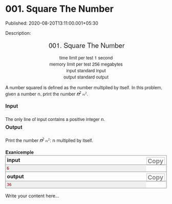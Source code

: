 # 001. Square The Number

Published: 2020-08-20T13:11:00.001+05:30

Description: 
      <p style="text-align: center;">&nbsp;<span style="caret-color:
      rgb(34, 34, 34); color: #222222; font-family: &quot;Helvetica Neue&quot;, Helvetica,
      Arial, sans-serif; font-size: 21px; text-align: center;">001. Square The
      Number</span></p><div class="header" style="caret-color: rgb(34, 34, 34);
      color: #222222; font-family: &quot;Helvetica Neue&quot;, Helvetica, Arial, sans-serif;
      font-size: 14px; margin: 0px 0px 1em; padding: 0px; text-align: center; text-size-adjust:
      auto;"><div class="time-limit" style="margin: 0px auto; padding: 0px;"><div
      class="property-title" style="display: inline; margin: 0px; padding: 0px 4px 0px 0px;">time
      limit per test</div>1 second</div><div class="memory-limit" style="margin: 0px
      auto; padding: 0px;"><div class="property-title" style="display: inline; margin: 0px;
      padding: 0px 4px 0px 0px;">memory limit per test</div>256
      megabytes</div><div class="input-file" style="margin: 0px auto; padding:
      0px;"><div class="property-title" style="display: inline; margin: 0px; padding: 0px 4px
      0px 0px;">input</div>standard input</div><div class="output-file"
      style="margin: 0px auto; padding: 0px;"><div class="property-title" style="display:
      inline; margin: 0px; padding: 0px 4px 0px 0px;">output</div>standard
      output</div></div><div style="caret-color: rgb(34, 34, 34); color: #222222;
      font-family: &quot;Helvetica Neue&quot;, Helvetica, Arial, sans-serif; font-size:
      14px; margin: 0px; padding: 0px; text-size-adjust: auto;"><p style="font-size: 1em;
      line-height: 1.4em; margin: 0px 0px 1em !important; padding: 0px;">A number squared is
      defined as the number multiplied by itself. In this problem, given a number<span
      class="Apple-converted-space">&nbsp;</span><span class="tex-font-style-tt"
      style="font-family: &quot;courier new&quot;, monospace; font-size:
      15.399999618530273px;">n</span>, print the number<span
      class="Apple-converted-space">&nbsp;</span><span class="MathJax_Preview"
      style="color: inherit;"></span><span class="MathJax" data-mathml="&lt;math
      xmlns=&quot;http://www.w3.org/1998/Math/MathML&quot;&gt;&lt;msup&gt;&lt;mi&gt;n&lt;/mi&gt;&lt;mrow
      class=&quot;MJX-TeXAtom-ORD&quot;&gt;&lt;mn&gt;2&lt;/mn&gt;&lt;/mrow&gt;&lt;/msup&gt;&lt;/math&gt;"
      id="MathJax-Element-1-Frame" role="presentation" style="border: 0px; color: black !important;
      direction: ltr; display: inline; float: none; line-height: normal; margin: 0px; max-height:
      none; max-width: none; min-height: 0px; min-width: 0px; overflow-wrap: normal; padding: 0px;
      position: relative; white-space: nowrap; word-spacing: normal;" tabindex="0"><nobr
      aria-hidden="true" style="border: 0px; line-height: normal; margin: 0px; max-height: 5000em;
      max-width: 5000em; min-height: 0px; min-width: 0px; padding: 0px; transition: none 0s ease 0s;
      vertical-align: 0px;"><span class="math" id="MathJax-Span-1" style="border: 0px;
      box-sizing: content-box; display: inline-block; line-height: normal; margin: 0px; padding:
      0px; position: static; transition: none 0s ease 0s; vertical-align: 0px; width:
      1.253em;"><span style="border: 0px; box-sizing: content-box; display: inline-block;
      font-size: 16.8px; height: 0px; line-height: normal; margin: 0px; padding: 0px; position:
      relative; transition: none 0s ease 0s; vertical-align: 0px; width: 1.015em;"><span
      style="border: 0px; box-sizing: content-box; clip: rect(1.193em, 1001.01em, 2.384em,
      -999.997em); left: 0em; line-height: normal; margin: 0px; padding: 0px; position: absolute;
      top: -2.199em; transition: none 0s ease 0s; vertical-align: 0px;"><span class="mrow"
      id="MathJax-Span-2" style="border: 0px; box-sizing: content-box; display: inline; line-height:
      normal; margin: 0px; padding: 0px; position: static; transition: none 0s ease 0s;
      vertical-align: 0px;"><span class="msubsup" id="MathJax-Span-3" style="border: 0px;
      box-sizing: content-box; display: inline; line-height: normal; margin: 0px; padding: 0px;
      position: static; transition: none 0s ease 0s; vertical-align: 0px;"><span
      style="border: 0px; box-sizing: content-box; display: inline-block; height: 0px; line-height:
      normal; margin: 0px; padding: 0px; position: relative; transition: none 0s ease 0s;
      vertical-align: 0px; width: 0.955em;"><span style="border: 0px; box-sizing: content-box;
      clip: rect(3.396em, 1000.48em, 4.17em, -999.997em); left: 0em; line-height: normal; margin:
      0px; padding: 0px; position: absolute; top: -3.985em; transition: none 0s ease 0s;
      vertical-align: 0px;"><span class="mi" id="MathJax-Span-4" style="border: 0px;
      box-sizing: content-box; display: inline; font-family: STIXGeneral-Italic; line-height:
      normal; margin: 0px; padding: 0px; position: static; transition: none 0s ease 0s;
      vertical-align: 0px;">𝑛</span><span style="border: 0px; box-sizing: content-box;
      display: inline-block; height: 3.991em; line-height: normal; margin: 0px; padding: 0px;
      position: static; transition: none 0s ease 0s; vertical-align: 0px; width:
      0px;"></span></span><span style="border: 0px; box-sizing: content-box; left:
      0.479em; line-height: normal; margin: 0px; padding: 0px; position: absolute; top: -4.342em;
      transition: none 0s ease 0s; vertical-align: 0px;"><span class="texatom"
      id="MathJax-Span-5" style="border: 0px; box-sizing: content-box; display: inline; line-height:
      normal; margin: 0px; padding: 0px; position: static; transition: none 0s ease 0s;
      vertical-align: 0px;"><span class="mrow" id="MathJax-Span-6" style="border: 0px;
      box-sizing: content-box; display: inline; line-height: normal; margin: 0px; padding: 0px;
      position: static; transition: none 0s ease 0s; vertical-align: 0px;"><span class="mn"
      id="MathJax-Span-7" style="border: 0px; box-sizing: content-box; display: inline; font-family:
      STIXGeneral-Regular; font-size: 11.8776px; line-height: normal; margin: 0px; padding: 0px;
      position: static; transition: none 0s ease 0s; vertical-align:
      0px;">2</span></span></span><span style="border: 0px; box-sizing:
      content-box; display: inline-block; height: 3.991em; line-height: normal; margin: 0px;
      padding: 0px; position: static; transition: none 0s ease 0s; vertical-align: 0px; width:
      0px;"></span></span></span></span></span><span
      style="border: 0px; box-sizing: content-box; display: inline-block; height: 2.205em;
      line-height: normal; margin: 0px; padding: 0px; position: static; transition: none 0s ease 0s;
      vertical-align: 0px; width: 0px;"></span></span></span><span
      style="border-left-style: solid; border-width: 0px; box-sizing: content-box; display:
      inline-block; height: 1.146em; line-height: normal; margin: 0px; overflow: hidden; padding:
      0px; position: static; transition: none 0s ease 0s; vertical-align: -0.068em; width:
      0px;"></span></span></nobr><span class="MJX_Assistive_MathML"
      role="presentation" style="border: 0px; box-sizing: content-box; clip: rect(1px, 1px, 1px,
      1px); display: inline; height: 1px !important; left: 0px; line-height: normal; margin: 0px;
      overflow: hidden !important; padding: 0px; position: static; top: 0px; transition: none 0s
      ease 0s; user-select: none; vertical-align: 0px; width: 1px !important;"><math
      xmlns="http://www.w3.org/1998/Math/MathML"><msup><mi>n</mi><mrow
      class="MJX-TeXAtom-ORD"><mn>2</mn></mrow></msup></math></span></span>.</p></div><div
      class="input-specification" style="caret-color: rgb(34, 34, 34); color: #222222; font-family:
      &quot;Helvetica Neue&quot;, Helvetica, Arial, sans-serif; font-size: 14px; margin:
      0px; padding: 0px; text-size-adjust: auto;"><div class="section-title" style="font-size:
      16.1px; font-weight: bold; margin: 0px; padding: 0px;">Input</div><p
      style="font-size: 1em; line-height: 1.4em; margin: 1.5em 0px 0px; padding: 0px;">The only
      line of input contains a positive integer<span
      class="Apple-converted-space">&nbsp;</span><span class="tex-font-style-tt"
      style="font-family: &quot;courier new&quot;, monospace; font-size:
      15.399999618530273px;">n</span>.</p></div><div
      class="output-specification" style="caret-color: rgb(34, 34, 34); color: #222222; font-family:
      &quot;Helvetica Neue&quot;, Helvetica, Arial, sans-serif; font-size: 14px; margin: 0px
      0px 1em; padding: 0px; text-size-adjust: auto;"><div class="section-title"
      style="font-size: 16.1px; font-weight: bold; margin: 0px; padding:
      0px;">Output</div><p style="font-size: 1em; line-height: 1.4em; margin: 1.5em 0px
      0px; padding: 0px;">Print the number<span
      class="Apple-converted-space">&nbsp;</span><span class="MathJax_Preview"
      style="color: inherit;"></span><span class="MathJax" data-mathml="&lt;math
      xmlns=&quot;http://www.w3.org/1998/Math/MathML&quot;&gt;&lt;msup&gt;&lt;mi&gt;n&lt;/mi&gt;&lt;mrow
      class=&quot;MJX-TeXAtom-ORD&quot;&gt;&lt;mn&gt;2&lt;/mn&gt;&lt;/mrow&gt;&lt;/msup&gt;&lt;/math&gt;"
      id="MathJax-Element-2-Frame" role="presentation" style="border: 0px; color: black !important;
      direction: ltr; display: inline; float: none; line-height: normal; margin: 0px; max-height:
      none; max-width: none; min-height: 0px; min-width: 0px; overflow-wrap: normal; padding: 0px;
      position: relative; white-space: nowrap; word-spacing: normal;" tabindex="0"><nobr
      aria-hidden="true" style="border: 0px; line-height: normal; margin: 0px; max-height: 5000em;
      max-width: 5000em; min-height: 0px; min-width: 0px; padding: 0px; transition: none 0s ease 0s;
      vertical-align: 0px;"><span class="math" id="MathJax-Span-8" style="border: 0px;
      box-sizing: content-box; display: inline-block; line-height: normal; margin: 0px; padding:
      0px; position: static; transition: none 0s ease 0s; vertical-align: 0px; width:
      1.253em;"><span style="border: 0px; box-sizing: content-box; display: inline-block;
      font-size: 16.8px; height: 0px; line-height: normal; margin: 0px; padding: 0px; position:
      relative; transition: none 0s ease 0s; vertical-align: 0px; width: 1.015em;"><span
      style="border: 0px; box-sizing: content-box; clip: rect(1.193em, 1001.01em, 2.384em,
      -999.997em); left: 0em; line-height: normal; margin: 0px; padding: 0px; position: absolute;
      top: -2.199em; transition: none 0s ease 0s; vertical-align: 0px;"><span class="mrow"
      id="MathJax-Span-9" style="border: 0px; box-sizing: content-box; display: inline; line-height:
      normal; margin: 0px; padding: 0px; position: static; transition: none 0s ease 0s;
      vertical-align: 0px;"><span class="msubsup" id="MathJax-Span-10" style="border: 0px;
      box-sizing: content-box; display: inline; line-height: normal; margin: 0px; padding: 0px;
      position: static; transition: none 0s ease 0s; vertical-align: 0px;"><span
      style="border: 0px; box-sizing: content-box; display: inline-block; height: 0px; line-height:
      normal; margin: 0px; padding: 0px; position: relative; transition: none 0s ease 0s;
      vertical-align: 0px; width: 0.955em;"><span style="border: 0px; box-sizing: content-box;
      clip: rect(3.396em, 1000.48em, 4.17em, -999.997em); left: 0em; line-height: normal; margin:
      0px; padding: 0px; position: absolute; top: -3.985em; transition: none 0s ease 0s;
      vertical-align: 0px;"><span class="mi" id="MathJax-Span-11" style="border: 0px;
      box-sizing: content-box; display: inline; font-family: STIXGeneral-Italic; line-height:
      normal; margin: 0px; padding: 0px; position: static; transition: none 0s ease 0s;
      vertical-align: 0px;">𝑛</span><span style="border: 0px; box-sizing: content-box;
      display: inline-block; height: 3.991em; line-height: normal; margin: 0px; padding: 0px;
      position: static; transition: none 0s ease 0s; vertical-align: 0px; width:
      0px;"></span></span><span style="border: 0px; box-sizing: content-box; left:
      0.479em; line-height: normal; margin: 0px; padding: 0px; position: absolute; top: -4.342em;
      transition: none 0s ease 0s; vertical-align: 0px;"><span class="texatom"
      id="MathJax-Span-12" style="border: 0px; box-sizing: content-box; display: inline;
      line-height: normal; margin: 0px; padding: 0px; position: static; transition: none 0s ease 0s;
      vertical-align: 0px;"><span class="mrow" id="MathJax-Span-13" style="border: 0px;
      box-sizing: content-box; display: inline; line-height: normal; margin: 0px; padding: 0px;
      position: static; transition: none 0s ease 0s; vertical-align: 0px;"><span class="mn"
      id="MathJax-Span-14" style="border: 0px; box-sizing: content-box; display: inline;
      font-family: STIXGeneral-Regular; font-size: 11.8776px; line-height: normal; margin: 0px;
      padding: 0px; position: static; transition: none 0s ease 0s; vertical-align:
      0px;">2</span></span></span><span style="border: 0px; box-sizing:
      content-box; display: inline-block; height: 3.991em; line-height: normal; margin: 0px;
      padding: 0px; position: static; transition: none 0s ease 0s; vertical-align: 0px; width:
      0px;"></span></span></span></span></span><span
      style="border: 0px; box-sizing: content-box; display: inline-block; height: 2.205em;
      line-height: normal; margin: 0px; padding: 0px; position: static; transition: none 0s ease 0s;
      vertical-align: 0px; width: 0px;"></span></span></span><span
      style="border-left-style: solid; border-width: 0px; box-sizing: content-box; display:
      inline-block; height: 1.146em; line-height: normal; margin: 0px; overflow: hidden; padding:
      0px; position: static; transition: none 0s ease 0s; vertical-align: -0.068em; width:
      0px;"></span></span></nobr><span class="MJX_Assistive_MathML"
      role="presentation" style="border: 0px; box-sizing: content-box; clip: rect(1px, 1px, 1px,
      1px); display: inline; height: 1px !important; left: 0px; line-height: normal; margin: 0px;
      overflow: hidden !important; padding: 0px; position: static; top: 0px; transition: none 0s
      ease 0s; user-select: none; vertical-align: 0px; width: 1px !important;"><math
      xmlns="http://www.w3.org/1998/Math/MathML"><msup><mi>n</mi><mrow
      class="MJX-TeXAtom-ORD"><mn>2</mn></mrow></msup></math></span></span>:<span
      class="Apple-converted-space">&nbsp;</span><span class="tex-font-style-tt"
      style="font-family: &quot;courier new&quot;, monospace; font-size:
      15.399999618530273px;">n</span><span
      class="Apple-converted-space">&nbsp;</span>multiplied by
      itself.</p></div><div class="sample-tests" style="caret-color: rgb(34, 34, 34);
      color: #222222; font-family: Consolas, &quot;Lucida Console&quot;, &quot;Andale
      Mono&quot;, &quot;Bitstream Vera Sans Mono&quot;, &quot;Courier New&quot;,
      Courier; font-size: 0.9em; margin: 0px; padding: 0px; text-size-adjust: auto;"><div
      class="section-title" style="font-family: &quot;Helvetica Neue&quot;, Helvetica,
      Arial, sans-serif; font-size: 14.489999771118164px; font-weight: bold; margin: 0px; padding:
      0px;">Exanicemple</div><div class="sample-test" style="margin: 0px; padding:
      0px;"><div class="input" style="border: 1px solid rgb(136, 136, 136); margin: 0px;
      padding: 0px;"><div class="title" style="border-bottom-color: rgb(136, 136, 136);
      border-bottom-style: solid; border-bottom-width: 1px; font-size: 1.3em; font-weight: bold;
      margin: 0px; padding: 0.25em; text-transform: lowercase;">input<div
      class="input-output-copier" data-clipboard-target="#id007020370704916752"
      id="id009592413986556102" style="border: 1px solid rgb(185, 185, 185); color: rgb(136, 136,
      136) !important; cursor: pointer; float: right; font-size: 1.2rem; line-height: 1.1rem;
      margin: 1px; padding: 3px; text-transform: none;"
      title="Copy">Copy</div></div><pre id="id007020370704916752"
      style="background-color: #efefef; color: #880000; font-family: Consolas, &quot;Lucida
      Console&quot;, &quot;Andale Mono&quot;, &quot;Bitstream Vera Sans
      Mono&quot;, &quot;Courier New&quot;, Courier; font-size: 12.6px; line-height:
      1.25em; margin-bottom: 0px; margin-top: 0px; overflow-wrap: break-word; padding: 0.25em;
      white-space: pre-wrap;">6
      </pre></div><div class="output" style="border: 1px solid rgb(136, 136, 136);
      margin: 0px 0px 1em; padding: 0px; position: relative; top: -1px;"><div class="title"
      style="border-bottom-color: rgb(136, 136, 136); border-bottom-style: solid;
      border-bottom-width: 1px; font-size: 1.3em; font-weight: bold; margin: 0px; padding: 0.25em;
      text-transform: lowercase;">output<div class="input-output-copier"
      data-clipboard-target="#id0007032403514559815" id="id001810128768539837" style="border: 1px
      solid rgb(185, 185, 185); color: rgb(136, 136, 136) !important; cursor: pointer; float: right;
      font-size: 1.2rem; line-height: 1.1rem; margin: 1px; padding: 3px; text-transform: none;"
      title="Copy">Copy</div></div><pre id="id0007032403514559815"
      style="background-color: #efefef; color: #880000; font-family: Consolas, &quot;Lucida
      Console&quot;, &quot;Andale Mono&quot;, &quot;Bitstream Vera Sans
      Mono&quot;, &quot;Courier New&quot;, Courier; font-size: 12.6px; line-height:
      1.25em; margin-bottom: 0px; margin-top: 0px; overflow-wrap: break-word; padding: 0.25em;
      white-space: pre-wrap;">36</pre></div></div></div>
      <script
      src="https://gist.github.com/Svastikkka/ba51151a4228fcc5960c3e1c92c4d84c.js"></script>

Write your content here...